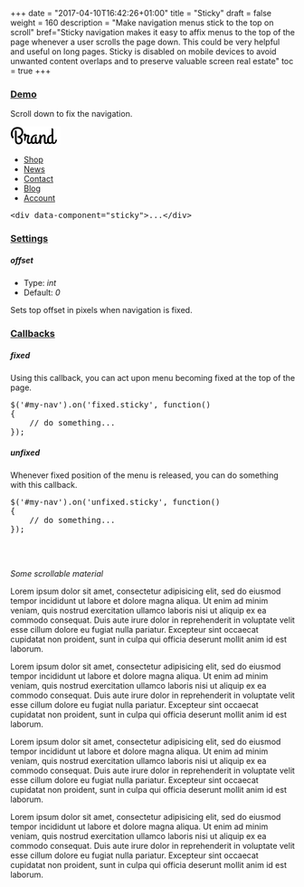 +++
date = "2017-04-10T16:42:26+01:00"
title = "Sticky"
draft = false
weight = 160
description = "Make navigation menus stick to the top on scroll"
bref="Sticky navigation makes it easy to affix menus to the top of the page whenever a user scrolls the page down. This could be very helpful and useful on long pages. Sticky is disabled on mobile devices to avoid unwanted content overlaps and to preserve valuable screen real estate"
toc = true
+++

<h3 class="section-head" id="h-demo"><a href="#h-demo">Demo</a></h3>
<p>Scroll down to fix the navigation.</p>
<div data-component="sticky" id="navbar-demo">
  <div id="navbar-brand">
    <a href=""><img alt="Brand" src="/img/kube/brand.png"></a>
  </div>
  <nav id="navbar-main">
    <ul>
      <li>
        <a href="#">Shop</a>
      </li>
      <li>
        <a href="#">News</a>
      </li>
      <li>
        <a href="#">Contact</a>
      </li>
      <li>
        <a href="#">Blog</a>
      </li>
      <li>
        <a href="#">Account</a>
      </li>
    </ul>
  </nav>
</div>
<pre class="code skip">&lt;<span class="hljs-keyword">div</span> data-component=<span class="hljs-string">"sticky"</span>&gt;...&lt;/<span class="hljs-keyword">div</span>&gt;
</pre>
<h3 class="section-head" id="h-settings"><a href="#h-settings">Settings</a></h3>
<h5>offset</h5>
<ul>
  <li>Type: <var>int</var></li>
  <li>Default: <var>0</var></li>
</ul>
<p>Sets top offset in pixels when navigation is fixed.</p>
<h3 class="section-head" id="h-callbacks"><a href="#h-callbacks">Callbacks</a></h3>
<h5>fixed</h5>
<p>Using this callback, you can act upon menu becoming fixed at the top of the page.</p>
<pre class="code skip">$(<span class="hljs-string">'#my-nav'</span>).on(<span class="hljs-string">'fixed.sticky'</span>, <span class="hljs-function"><span class="hljs-keyword">function</span>(<span class="hljs-params"></span>)
</span>{
    <span class="hljs-comment">// do something...</span>
});
</pre>
<h5>unfixed</h5>
<p>Whenever fixed position of the menu is released, you can do something with this callback.</p>
<pre class="code skip">$(<span class="hljs-string">'#my-nav'</span>).on(<span class="hljs-string">'unfixed.sticky'</span>, <span class="hljs-function"><span class="hljs-keyword">function</span>(<span class="hljs-params"></span>)
</span>{
    <span class="hljs-comment">// do something...</span>
});
</pre><br>
<br>
<p><em>Some scrollable material</em></p>
<p>Lorem ipsum dolor sit amet, consectetur adipisicing elit, sed do eiusmod tempor incididunt ut labore et dolore magna aliqua. Ut enim ad minim veniam, quis nostrud exercitation ullamco laboris nisi ut aliquip ex ea commodo consequat. Duis aute irure dolor in reprehenderit in voluptate velit esse cillum dolore eu fugiat nulla pariatur. Excepteur sint occaecat cupidatat non proident, sunt in culpa qui officia deserunt mollit anim id est laborum.</p>
<p>Lorem ipsum dolor sit amet, consectetur adipisicing elit, sed do eiusmod tempor incididunt ut labore et dolore magna aliqua. Ut enim ad minim veniam, quis nostrud exercitation ullamco laboris nisi ut aliquip ex ea commodo consequat. Duis aute irure dolor in reprehenderit in voluptate velit esse cillum dolore eu fugiat nulla pariatur. Excepteur sint occaecat cupidatat non proident, sunt in culpa qui officia deserunt mollit anim id est laborum.</p>
<p>Lorem ipsum dolor sit amet, consectetur adipisicing elit, sed do eiusmod tempor incididunt ut labore et dolore magna aliqua. Ut enim ad minim veniam, quis nostrud exercitation ullamco laboris nisi ut aliquip ex ea commodo consequat. Duis aute irure dolor in reprehenderit in voluptate velit esse cillum dolore eu fugiat nulla pariatur. Excepteur sint occaecat cupidatat non proident, sunt in culpa qui officia deserunt mollit anim id est laborum.</p>
<p>Lorem ipsum dolor sit amet, consectetur adipisicing elit, sed do eiusmod tempor incididunt ut labore et dolore magna aliqua. Ut enim ad minim veniam, quis nostrud exercitation ullamco laboris nisi ut aliquip ex ea commodo consequat. Duis aute irure dolor in reprehenderit in voluptate velit esse cillum dolore eu fugiat nulla pariatur. Excepteur sint occaecat cupidatat non proident, sunt in culpa qui officia deserunt mollit anim id est laborum.</p>
